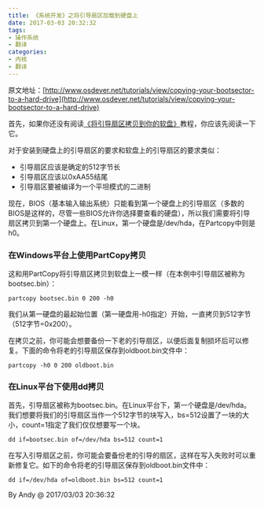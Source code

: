 ```yaml
---
title: 《系统开发》之将引导扇区加载到硬盘上
date: 2017-03-03 20:32:32
tags:
- 操作系统
- 翻译
categories:
- 内核
- 翻译
---
```


原文地址：[http://www.osdever.net/tutorials/view/copying-your-bootsector-to-a-hard-drive](http://www.osdever.net/tutorials/view/copying-your-bootsector-to-a-hard-drive)

首先，如果你还没有阅读[《将引导扇区拷贝到你的软盘》](http://www.osdever.net/tutorials/view/copying-your-bootsector-to-a-floppy-disk)教程，你应该先阅读一下它。

对于安装到硬盘上的引导扇区的要求和软盘上的引导扇区的要求类似：

* 引导扇区应该是确定的512字节长
* 引导扇区应该以0xAA55结尾
* 引导扇区要被编译为一个平坦模式的二进制 

现在，BIOS（基本输入输出系统）只能看到第一个硬盘上的引导扇区（多数的BIOS是这样的，尽管一些BIOS允许你选择要查看的硬盘），所以我们需要将引导扇区拷贝到第一个硬盘上。在Linux，第一个硬盘是/dev/hda，在Partcopy中则是h0。

### 在Windows平台上使用PartCopy拷贝 ###

这和用PartCopy将引导扇区拷贝到软盘上一模一样（在本例中引导扇区被称为bootsec.bin）：

```
partcopy bootsec.bin 0 200 -h0
```

我们从第一硬盘的最起始位置（第一硬盘用-h0指定）开始，一直拷贝到512字节（512字节=0x200）。

在拷贝之前，你可能会想要备份一下老的引导扇区，以便后面复制损坏后可以修复。下面的命令将老的引导扇区保存到oldboot.bin文件中：

```
partcopy -h0 0 200 oldboot.bin
```
<!-- more -->
### 在Linux平台下使用dd拷贝 ###

首先，引导扇区被称为bootsec.bin。在Linux平台下，第一个硬盘是/dev/hda。我们想要将我们的引导扇区当作一个512字节的块写入，bs=512设置了一块的大小，count=1指定了我们仅仅想要写一个块。

```
dd if=bootsec.bin of=/dev/hda bs=512 count=1
```

在写入引导扇区之前，你可能会要备份老的引导的扇区，这样在写入失败时可以重新修复它。如下的命令将老的引导扇区保存到oldboot.bin文件中：

```	
dd if=/dev/hda of=oldboot.bin bs=512 count=1
```

By Andy @ 2017/03/03 20:36:32 